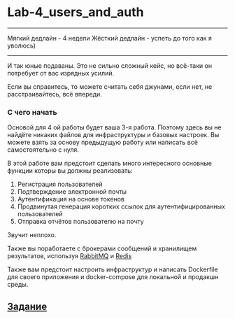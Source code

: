 # Lab-4_users_and_auth

______________________________________________________________________________

Мягкий дедлайн - 4 недели
Жёсткий дедлайн - успеть до того как я уволюсь)

______________________________________________________________________________
И так юные подаваны. Это не сильно сложный кейс, но всё-таки он потребует от вас изрядных усилий.

Если вы справитесь, то можете считать себя джунами, если нет, не расстраивайтесь, всё впереди.

### С чего начать
Основой для 4 ой работы будет ваша 3-я работа. Поэтому здесь вы не найдёте никаких файлов для инфраструктуры и базовых настроек.
Вы можете взять за основу предыдущую работу или написать всё самостоятельно с нуля.


В этой работе вам предстоит сделать много интересного основные функции которы вы должны реализовать:

1) Регистрация пользователей
2) Подтверждение электронной почты
3) Аутентификация на основе токенов
4) Продвинутая генерация коротких ссылок для аутентифицированных пользователей
5) Отправка отчётов пользователю на почту

Звучит неплохо. 

Также вы поработаете с брокерами сообщений и хранилищем результатов, используя [RabbitMQ](https://www.rabbitmq.com/) и [Redis](https://developer.redis.com/)

Также вам предстоит настроить инфраструктур и написать Dockerfile для своего приложения и docker-compose для локальной и продакшн среды.

## [**Задание**](Task.md)
